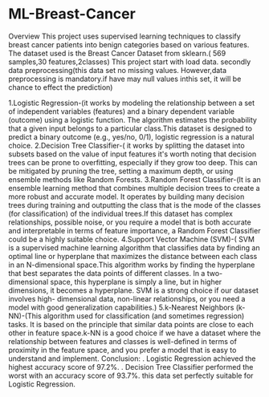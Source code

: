 # ML-Breast-Cancer
Overview This project uses supervised learning techniques to classify breast cancer patients into benign categories based on various features. The dataset used is the Breast Cancer Dataset from sklearn.( 569 samples,30 features,2classes) This project start with load data. secondly data preprocessing(this data set no missing values. However,data preprocessing is mandatory.if have may null values inthis set, it will be chance to effect the prediction)

1.Logistic Regression-(it works by modeling the relationship between a set of independent variables (features) and a binary dependent variable (outcome) using a 
 logistic function. The algorithm estimates the probability that a given input belongs to a particular class.This dataset is designed to predict a binary outcome 
 (e.g., yes/no, 0/1), logistic regression is a natural choice.
2.Decision Tree Classifier-( it works by splitting the dataset into subsets based on the value of input features it's worth noting that decision trees can be prone 
 to overfitting, especially if they grow too deep. This can be mitigated by pruning the tree, setting a maximum depth, or using ensemble methods like Random Forests.
3.Random Forest Classifier-(It is an ensemble learning method that combines multiple decision trees to create a more robust and accurate model. It operates by 
 building many decision trees during training and outputting the class that is the mode of the classes (for classification) of the individual trees.If this dataset 
 has complex relationships, possible noise, or you require a model that is both accurate and interpretable in terms of feature importance, a Random Forest Classifier 
 could be a highly suitable choice.
4.Support Vector Machine (SVM)-( SVM is a supervised machine learning algorithm that classifies data by finding an optimal line or hyperplane that maximizes the 
 distance between each class in an N-dimensional space.This algorithm works by finding the hyperplane that best separates the data points of different classes. In a 
 two-dimensional space, this hyperplane is simply a line, but in higher dimensions, it becomes a hyperplane. SVM is a strong choice if our dataset involves high- 
 dimensional data, non-linear relationships, or you need a model with good generalization capabilities.)
5.k-Nearest Neighbors (k-NN)-(This algorithm used for classification (and sometimes regression) tasks. It is based on the principle that similar data points are 
 close to each other in feature space.k-NN is a good choice if we have a dataset where the relationship between features and classes is well-defined in terms of 
 proximity in the feature space, and you prefer a model that is easy to understand and implement.
Conclusion: . Logistic Regression achieved the highest accuracy score of 97.2%. . Decision Tree Classifier performed the worst with an accuracy score of 93.7%. this 
 data set perfectly suitable for Logistic Regression.
